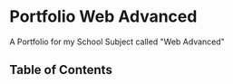 # Portfolio Web Advanced

A Portfolio for my School Subject called "Web Advanced"

## Table of Contents
